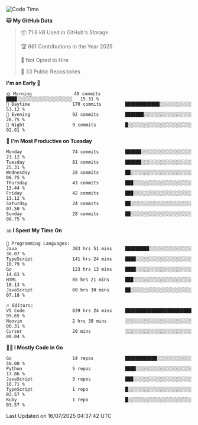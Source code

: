 <!--START_SECTION:thansetan-waka-->
![Code Time](http://img.shields.io/badge/Code%20Time-842%20hrs%2023%20mins-blue)

**🐱 My GitHub Data** 

> 📦 71.6 kB Used in GitHub's Storage 
 > 
> 🏆 661 Contributions in the Year 2025
 > 
> 🚫 Not Opted to Hire
 > 
> 📜 33 Public Repositories 
 > 

**I'm an Early 🐤** 

```text
🌞 Morning                49 commits          ████░░░░░░░░░░░░░░░░░░░░░   15.31 % 
🌆 Daytime                170 commits         █████████████░░░░░░░░░░░░   53.12 % 
🌃 Evening                92 commits          ███████░░░░░░░░░░░░░░░░░░   28.75 % 
🌙 Night                  9 commits           █░░░░░░░░░░░░░░░░░░░░░░░░   02.81 % 
```

📅 **I'm Most Productive on Tuesday** 

```text
Monday                   74 commits          ██████░░░░░░░░░░░░░░░░░░░   23.12 % 
Tuesday                  81 commits          ██████░░░░░░░░░░░░░░░░░░░   25.31 % 
Wednesday                28 commits          ██░░░░░░░░░░░░░░░░░░░░░░░   08.75 % 
Thursday                 43 commits          ███░░░░░░░░░░░░░░░░░░░░░░   13.44 % 
Friday                   42 commits          ███░░░░░░░░░░░░░░░░░░░░░░   13.12 % 
Saturday                 24 commits          ██░░░░░░░░░░░░░░░░░░░░░░░   07.50 % 
Sunday                   28 commits          ██░░░░░░░░░░░░░░░░░░░░░░░   08.75 % 
```

📊 **I Spent My Time On** 

```text
💬 Programming Languages: 
Java                     303 hrs 51 mins     █████████░░░░░░░░░░░░░░░░   36.07 % 
TypeScript               141 hrs 24 mins     ████░░░░░░░░░░░░░░░░░░░░░   16.79 % 
Go                       123 hrs 13 mins     ████░░░░░░░░░░░░░░░░░░░░░   14.63 % 
HTML                     85 hrs 21 mins      ███░░░░░░░░░░░░░░░░░░░░░░   10.13 % 
JavaScript               60 hrs 30 mins      ██░░░░░░░░░░░░░░░░░░░░░░░   07.18 % 

🔥 Editors: 
VS Code                  839 hrs 24 mins     █████████████████████████   99.65 % 
Neovim                   2 hrs 38 mins       ░░░░░░░░░░░░░░░░░░░░░░░░░   00.31 % 
Cursor                   20 mins             ░░░░░░░░░░░░░░░░░░░░░░░░░   00.04 % 
```

**🧑‍💻 I Mostly Code in Go** 

```text
Go                       14 repos            ████████████░░░░░░░░░░░░░   50.00 % 
Python                   5 repos             ████░░░░░░░░░░░░░░░░░░░░░   17.86 % 
JavaScript               3 repos             ███░░░░░░░░░░░░░░░░░░░░░░   10.71 % 
TypeScript               1 repo              █░░░░░░░░░░░░░░░░░░░░░░░░   03.57 % 
Ruby                     1 repo              █░░░░░░░░░░░░░░░░░░░░░░░░   03.57 % 
```

Last Updated on 16/07/2025 04:37:42 UTC
<!--END_SECTION:thansetan-waka-->